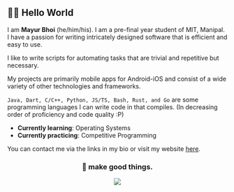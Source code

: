 ## 👋🏼 Hello World

I am **Mayur Bhoi** (he/him/his). I am a pre-final year student of MIT, Manipal. I have a passion for writing intricately designed software that is efficient and easy to use.

I like to write scripts for automating tasks that are trivial and repetitive but necessary.

My projects are primarily mobile apps for Android-iOS and consist of a wide variety of other technologies and frameworks.

`Java, Dart, C/C++, Python, JS/TS, Bash, Rust, and Go` are some programming languages I can write code in that compiles. (In decreasing order of proficiency and code quality :P)
- **Currently learning**: Operating Systems
- **Currently practicing**: Competitive Programming

You can contact me via the links in my bio or visit my website [here](https://mayurbhoi.com).
<h3 align="center"><b>🎉 make good things.</b></h3>
<p align="center"><img src="https://i.ibb.co/HVSJZyp/In-Shot-20210612-175118916.jpg" /></p>
